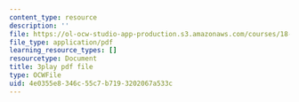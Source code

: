 ```yaml
---
content_type: resource
description: ''
file: https://ol-ocw-studio-app-production.s3.amazonaws.com/courses/18-06sc-linear-algebra-fall-2011/4e0355e8346c55c7b7193202067a533c_S8DQZjE4V8U.pdf
file_type: application/pdf
learning_resource_types: []
resourcetype: Document
title: 3play pdf file
type: OCWFile
uid: 4e0355e8-346c-55c7-b719-3202067a533c
---
```

